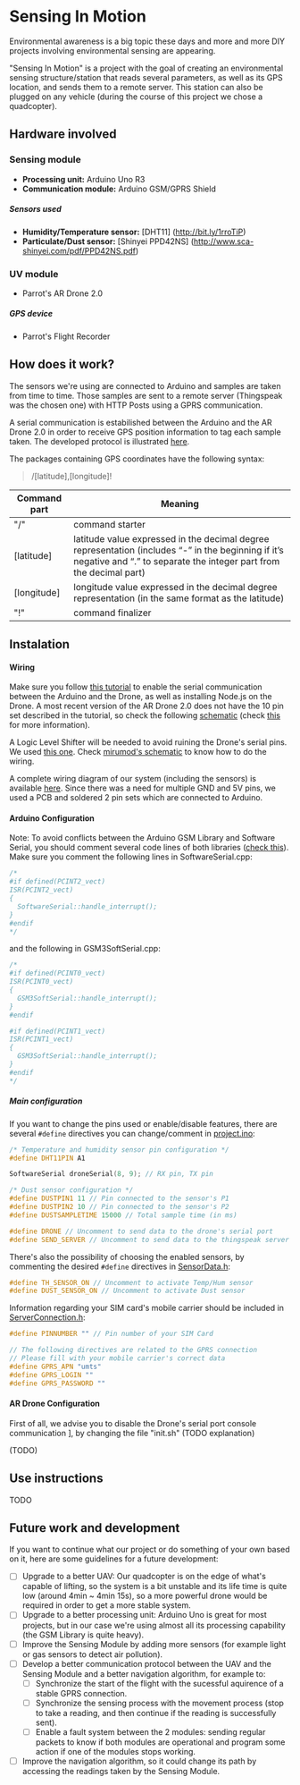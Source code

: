 Sensing In Motion
===============

Environmental awareness is a big topic these days and more and more DIY projects involving environmental sensing are appearing.

"Sensing In Motion" is a project with the goal of creating an environmental sensing structure/station that reads several parameters, as well as its GPS location, and sends them to a remote server.
This station can also be plugged on any vehicle (during the course of this project we chose a quadcopter).

## Hardware involved
### Sensing module
* **Processing unit:** Arduino Uno R3
* **Communication module:** Arduino GSM/GPRS Shield

##### Sensors used
* **Humidity/Temperature sensor:** [DHT11] (http://bit.ly/1rroTiP)
* **Particulate/Dust sensor:** [Shinyei PPD42NS] (http://www.sca-shinyei.com/pdf/PPD42NS.pdf)

### UV module
- Parrot's AR Drone 2.0

##### GPS device
- Parrot's Flight Recorder

## How does it work?
The sensors we're using are connected to Arduino and samples are taken from time to time. Those samples are sent to a remote server (Thingspeak was the chosen one) with HTTP Posts using a GPRS communication.

A serial communication is estabilished between the Arduino and the AR Drone 2.0 in order to receive GPS position information to tag each sample taken. The developed protocol is illustrated [here](https://raw.githubusercontent.com/MigueelS/sensinginmotion/master/images/gps%20protocol.png).

The packages containing GPS coordinates have the following syntax:
> /[latitude],[longitude]!

Command part  | Meaning
------------- | -------------
"/"           | command starter
[latitude]    | latitude value expressed in the decimal degree representation (includes “-” in the beginning if it’s negative and “.” to separate the integer part from the decimal part)
[longitude]   | longitude value expressed in the decimal degree representation (in the same format as the latitude)
"!" | command finalizer

## Instalation

#### Wiring
Make sure you follow [this tutorial](https://gist.github.com/maxogden/4152815) to enable the serial communication between the Arduino and the Drone, as well as installing Node.js on the Drone. A most recent version of the AR Drone 2.0 does not have the 10 pin set described in the tutorial, so check the following [schematic](https://raw.githubusercontent.com/MigueelS/sensinginmotion/master/images/6%20pin%20set.png) (check [this](http://forum.parrot.com/ardrone/en/viewtopic.php?id=8148) for more information).

A Logic Level Shifter will be needed to avoid ruining the Drone's serial pins. We used [this one](https://www.sparkfun.com/products/12009). Check [mirumod's schematic](http://mirumod.tk/hw/arduino_nano/MIRUMODNANO019GPSG_new.jpg) to know how to do the wiring.

A complete wiring diagram of our system (including the sensors) is available [here](https://raw.githubusercontent.com/MigueelS/sensinginmotion/master/images/System%20schematic.png). Since there was a need for multiple GND and 5V pins, we used a PCB and soldered 2 pin sets which are connected to Arduino.

#### Arduino Configuration
Note: To avoid conflicts between the Arduino GSM Library and Software Serial, you should comment several code lines of both libraries ([check this](http://purposefulscience.blogspot.pt/2013/06/arduino-gsm-shield-tips.html)).
Make sure you comment the following lines in SoftwareSerial.cpp:

```c
/*
#if defined(PCINT2_vect)
ISR(PCINT2_vect)
{
  SoftwareSerial::handle_interrupt();
}
#endif
*/
```

and the following in GSM3SoftSerial.cpp:

```cpp
/*
#if defined(PCINT0_vect)
ISR(PCINT0_vect)
{
  GSM3SoftSerial::handle_interrupt();
}
#endif

#if defined(PCINT1_vect)
ISR(PCINT1_vect)
{
  GSM3SoftSerial::handle_interrupt();
}
#endif
*/
```

##### Main configuration
If you want to change the pins used or enable/disable features, there are several ```#define``` directives you can change/comment in [project.ino](https://github.com/MigueelS/sensinginmotion/blob/master/arduino/project.ino):

```cpp
/* Temperature and humidity sensor pin configuration */
#define DHT11PIN A1

SoftwareSerial droneSerial(8, 9); // RX pin, TX pin

/* Dust sensor configuration */
#define DUSTPIN1 11 // Pin connected to the sensor's P1
#define DUSTPIN2 10 // Pin connected to the sensor's P2
#define DUSTSAMPLETIME 15000 // Total sample time (in ms)

#define DRONE // Uncomment to send data to the drone's serial port
#define SEND_SERVER // Uncomment to send data to the thingspeak server
```

There's also the possibility of choosing the enabled sensors, by commenting the desired ```#define``` directives in [SensorData.h](https://github.com/MigueelS/sensinginmotion/blob/master/arduino/SensorData.h):
```cpp
#define TH_SENSOR_ON // Uncomment to activate Temp/Hum sensor
#define DUST_SENSOR_ON // Uncomment to activate Dust sensor
```

Information regarding your SIM card's mobile carrier should be included in [ServerConnection.h](https://github.com/MigueelS/sensinginmotion/blob/master/arduino/ServerConnection.h):
```cpp
#define PINNUMBER "" // Pin number of your SIM Card

// The following directives are related to the GPRS connection
// Please fill with your mobile carrier's correct data
#define GPRS_APN "umts"
#define GPRS_LOGIN ""
#define GPRS_PASSWORD ""
```

#### AR Drone Configuration
First of all, we advise you to disable the Drone's serial port console communication ], by changing the file "init.sh" (TODO explanation)

(TODO)

## Use instructions

TODO

## Future work and development
If you want to continue what our project or do something of your own based on it, here are some guidelines for a future development:
- [ ] Upgrade to a better UAV: Our quadcopter is on the edge of what's capable of lifting, so the system is a bit unstable and its life time is quite low (around 4min ~ 4min 15s), so a more powerful drone would be required in order to get a more stable system.
- [ ] Upgrade to a better processing unit: Arduino Uno is great for most projects, but in our case we're using almost all its processing capability (the GSM Library is quite heavy).
- [ ] Improve the Sensing Module by adding more sensors (for example light or gas sensors to detect air pollution).
- [ ] Develop a better communication protocol between the UAV and the Sensing Module and a better navigation algorithm, for example to:
  - [ ] Synchronize the start of the flight with the sucessful aquirence of a stable GPRS connection.
  - [ ] Synchronize the sensing process with the movement process (stop to take a reading, and then continue if the reading is successfully sent).
  - [ ] Enable a fault system between the 2 modules: sending regular packets to know if both modules are operational and program some action if one of the modules stops working.
- [ ] Improve the navigation algorithm, so it could change its path by accessing the readings taken by the Sensing Module.
